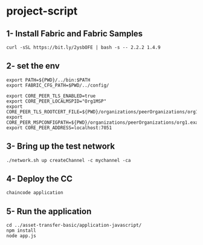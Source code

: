 # project-script

## 1- Install Fabric and Fabric Samples

```
curl -sSL https://bit.ly/2ysbOFE | bash -s -- 2.2.2 1.4.9
```

## 2- set the env

```
export PATH=${PWD}/../bin:$PATH
export FABRIC_CFG_PATH=$PWD/../config/

export CORE_PEER_TLS_ENABLED=true
export CORE_PEER_LOCALMSPID="Org1MSP"
export CORE_PEER_TLS_ROOTCERT_FILE=${PWD}/organizations/peerOrganizations/org1.example.com/peers/peer0.org1.example.com/tls/ca.crt
export CORE_PEER_MSPCONFIGPATH=${PWD}/organizations/peerOrganizations/org1.example.com/users/Admin@org1.example.com/msp
export CORE_PEER_ADDRESS=localhost:7051
```

## 3- Bring up the test network

```
./network.sh up createChannel -c mychannel -ca
```

## 4- Deploy the CC
```
chaincode application
```

## 5- Run the application
```
cd ../asset-transfer-basic/application-javascript/
npm install
node app.js
```
